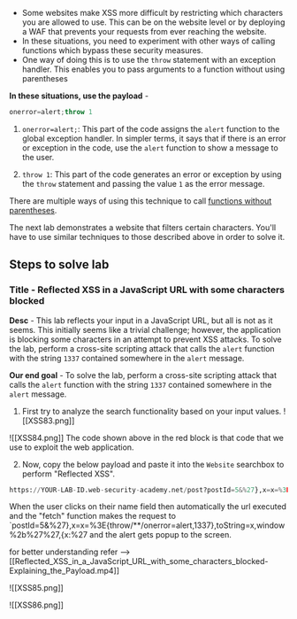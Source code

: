 - Some websites make XSS more difficult by restricting which characters you are allowed to use. This can be on the website level or by deploying a WAF that prevents your requests from ever reaching the website.
- In these situations, you need to experiment with other ways of calling functions which bypass these security measures.
- One way of doing this is to use the `throw` statement with an exception handler. This enables you to pass arguments to a function without using parentheses

**In these situations, use the payload** - 
```js
onerror=alert;throw 1
```
1. `onerror=alert;`: This part of the code assigns the `alert` function to the global exception handler. In simpler terms, it says that if there is an error or exception in the code, use the `alert` function to show a message to the user.
    
2. `throw 1`: This part of the code generates an error or exception by using the `throw` statement and passing the value `1` as the error message.

There are multiple ways of using this technique to call [functions without parentheses](https://portswigger.net/research/xss-without-parentheses-and-semi-colons).

The next lab demonstrates a website that filters certain characters. You'll have to use similar techniques to those described above in order to solve it.

## Steps to solve lab 
### Title - Reflected XSS in a JavaScript URL with some characters blocked
**Desc** - This lab reflects your input in a JavaScript URL, but all is not as it seems. This initially seems like a trivial challenge; however, the application is blocking some characters in an attempt to prevent XSS attacks.
To solve the lab, perform a cross-site scripting attack that calls the `alert` function with the string `1337` contained somewhere in the `alert` message.

**Our end goal** - To solve the lab, perform a cross-site scripting attack that calls the `alert` function with the string `1337` contained somewhere in the `alert` message.

1. First try to analyze the search functionality based on your input values.
![[XSS83.png]]

![[XSS84.png]]
The code shown above in the red block is that code that we use to exploit the web application.

2. Now, copy the below payload and paste it into the `Website` searchbox to perform "Reflected XSS".
```python
https://YOUR-LAB-ID.web-security-academy.net/post?postId=5&%27},x=x=%3E{throw/**/onerror=alert,1337},toString=x,window%2b%27%27,{x:%27
```
When the user clicks on their name field then automatically the url executed and the "fetch" function makes the request to `postId=5&%27},x=x=%3E{throw/**/onerror=alert,1337},toString=x,window%2b%27%27,{x:%27
and the alert gets popup to the screen.

for better understanding refer --> [[Reflected_XSS_in_a_JavaScript_URL_with_some_characters_blocked-Explaining_the_Payload.mp4]]


![[XSS85.png]]

![[XSS86.png]]
